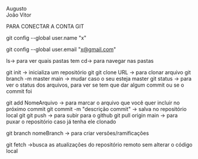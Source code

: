 Augusto  
João Vitor

PARA CONECTAR A CONTA GIT

git config --global user.name "x"

git config --global user.email "x@gmail.com"



ls-> para ver quais pastas tem
cd-> para navegar nas pastas


git init -> inicializa um repositório git
git clone URL -> para clonar arquivo 
git branch -m master main -> mudar caso o seu esteja master
git status -> para ver o status dos arquivos, para ver se tem que dar algum commit ou se o commit foi

git add NomeArquivo -> para marcar o arquivo que você quer incluir no próximo commit
git commit -m "descrição commit" -> salva no repositório local git
git push -> para subir para o github
git pull origin main -> para puxar o repositório caso já tenha ele clonado



git branch nomeBranch -> para criar versões/ramificações

git fetch ->busca as atualizações do repositório remoto sem alterar o código local










